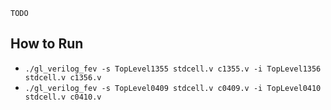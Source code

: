 `TODO`

## How to Run

* `./gl_verilog_fev -s TopLevel1355 stdcell.v c1355.v -i TopLevel1356 stdcell.v c1356.v`
* `./gl_verilog_fev -s TopLevel0409 stdcell.v c0409.v -i TopLevel0410 stdcell.v c0410.v`
